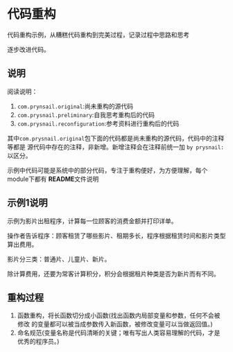 # 代码重构
代码重构示例，从糟糕代码重构到完美过程，记录过程中思路和思考

逐步改进代码。


## 说明
阅读说明：
1. `com.prynsail.original`:尚未重构的源代码
2. `com.prysnail.preliminary`:自我思考重构后的代码
3. `com.prysnail.reconfiguration`:参考资料进行重构后的代码 

其中`com.prysnail.original`包下面的代码都是尚未重构的源代码，代码中的注释等都是
源代码中存在的注释，非新增。新增注释会在注释前统一加 `by prysnail:`以区分。

示例中代码可能是系统中的部分代码，专注于重构便好，为方便理解，每个module下都有
**README**文件说明

## 示例1说明

示例为影片出租程序，计算每一位顾客的消费金额并打印详单。

操作者告诉程序：顾客租赁了哪些影片、租期多长，程序根据租赁时间和影片类型算出费用。

影片分三类：普通片、儿童片、新片。

除计算费用，还要为常客计算积分，积分会根据租片种类是否为新片而有不同。

## 重构过程

1. 函数重构，将长函数切分成小函数(找出函数内局部变量和参数，任何不会被修改
的变量都可以被当成参数传入新函数，被修改变量可以当做返回值。)
2. 命名规范(变量名称是代码清晰的关键；唯有写出人类容易理解的代码，才是优秀的程序员。)